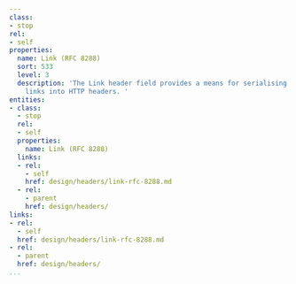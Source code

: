 ```yaml
---
class:
- stop
rel:
- self
properties:
  name: Link (RFC 8288)
  sort: 533
  level: 3
  description: 'The Link header field provides a means for serialising one or more
    links into HTTP headers. '
entities:
- class:
  - stop
  rel:
  - self
  properties:
    name: Link (RFC 8288)
  links:
  - rel:
    - self
    href: design/headers/link-rfc-8288.md
  - rel:
    - parent
    href: design/headers/
links:
- rel:
  - self
  href: design/headers/link-rfc-8288.md
- rel:
  - parent
  href: design/headers/
...
```

